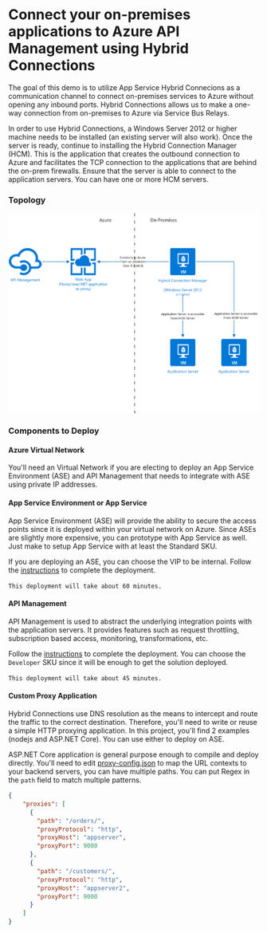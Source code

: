 # Connect your on-premises applications to Azure API Management using Hybrid Connections

The goal of this demo is to utilize App Service Hybrid Connecions as a communication channel to connect on-premises services to Azure without opening any inbound ports.  Hybrid Connections allows us to make a one-way connection from on-premises to Azure via Service Bus Relays.

In order to use Hybrid Connections, a Windows Server 2012 or higher machine needs to be installed (an existing server will also work).  Once the server is ready, continue to installing the Hybrid Connection Manager (HCM).  This is the application that creates the outbound connection to Azure and facilitates the TCP connection to the applications that are behind the on-prem firewalls.  Ensure that the server is able to connect to the application servers.  You can have one or more HCM servers.

### Topology

![Topology](images/diagram.png "Topology")


### Components to Deploy

#### Azure Virtual Network

You'll need an Virtual Network if you are electing to deploy an App Service Environment (ASE) and API Management that needs to integrate with ASE using private IP addresses.

#### App Service Environment or App Service

App Service Environment (ASE) will provide the ability to secure the access points since it is deployed within your virtual network on Azure.  Since ASEs are slightly more expensive, you can prototype with App Service as well.  Just make to setup App Service with at least the Standard SKU.

If you are deploying an ASE, you can choose the VIP to be internal.  Follow the [instructions](https://docs.microsoft.com/en-us/azure/app-service/environment/create-ilb-ase) to complete the deployment.

`This deployment will take about 60 minutes.`

#### API Management

API Management is used to abstract the underlying integration points with the application servers.  It provides features such as request throttling, subscription based access, monitoring, transformations, etc.

Follow the [instructions](https://docs.microsoft.com/en-us/azure/api-management/get-started-create-service-instance) to complete the deployment.  You can choose the `Developer` SKU since it will be enough to get the solution deployed.

`This deployment will take about 45 minutes.`

#### Custom Proxy Application

Hybrid Connections use DNS resolution as the means to intercept and route the traffic to the correct destination.  Therefore, you'll need to write or reuse a simple HTTP proxying application.  In this project, you'll find 2 examples (nodejs and ASP.NET Core).  You can use either to deploy on ASE.

ASP.NET Core application is general purpose enough to compile and deploy directly.  You'll need to edit [proxy-config.json](dotnetcore-proxy/WebProxy/proxy-config.json) to map the URL contexts to your backend servers, you can have multiple paths.  You can put Regex in the `path` field to match multiple patterns.

```json
{
    "proxies": [
      {
        "path": "/orders/",
        "proxyProtocol": "http",
        "proxyHost": "appserver",
        "proxyPort": 9000
      },
      {
        "path": "/customers/",
        "proxyProtocol": "http",
        "proxyHost": "appserver2",
        "proxyPort": 9000
      }
    ]
}
```

